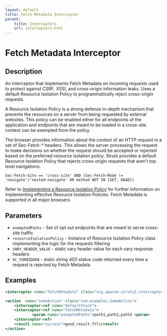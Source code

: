 ```yaml
---
layout: default
title: Fetch Metadata Interceptor
parent:
    title: Interceptors
    url: interceptors.html
---
```


# Fetch Metadata Interceptor

## Description

An interceptor that implements Fetch Metadata on incoming requests used to protect against CSRF, XSSI, and cross-origin information leaks. Uses a default Resource Isolation Policy to programmatically reject cross-origin requests.

A Resource Isolation Policy is a strong defense in-depth mechanism that prevents the resources on a server from being requested by external websites. This policy can be enabled either for all endpoints of the application and  endpoints that are meant to be loaded in a cross-site context can be exempted from the policy.

The browser provides information about the context of an HTTP request in a set of Sec-Fetch-* headers. This allows the server processing the request to make decisions on whether the request should be accepted or rejected based on the preferred resource isolation policy. Struts provides a default Resource Isolation Policy that rejects cross-origin requests that aren't top level navigations.

```
Sec-Fetch-Site == 'cross-site' AND (Sec-Fetch-Mode != 'navigate'/'nested-navigate' OR method NOT IN [GET, HEAD])
```

Refer to [Implementing a Resource Isolation Policy](https://web.dev/fetch-metadata/#implementing-a-resource-isolation-policy) for further information on implementing effective Resource Isolation Policies.
Fetch Metadata is supported in all major browsers

## Parameters

- `exemptedPaths` - Set of opt out endpoints that are meant to serve cross-site traffic
- `resourceIsolationPolicy` - Instance of Resource Isolation Policy class implementing the logic for the requests filtering
- `VARY_HEADER_VALUE` - static vary header value for each vary response headers
- `SC_FORBIDDEN` - static string 403 status code returned every time a request is rejected by Fetch Metadata

## Examples

```xml
<interceptor name="fetchMetadata" class="org.apache.struts2.interceptor.FetchMetadataInterceptor"/>

<action  name="someAction" class="com.examples.SomeAction">
    <interceptor-ref name="defaultStack">
    <interceptor-ref name="fetchMetadata">
            <param name="exemptedPaths">path1,path2,path3 <param>
    <interceptor-ref>
    <result name="success">good_result.ftl</result>
</action>
```
